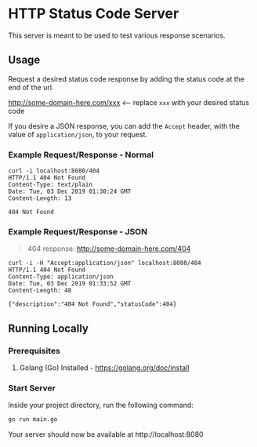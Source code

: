 # HTTP Status Code Server

This server is meant to be used to test various response scenarios.

## Usage

Request a desired status code response by adding the status code at the end of the url.  

http://some-domain-here.com/xxx <-- replace `xxx` with your desired status code

If you desire a JSON response, you can add the `Accept` header, with the value of `application/json`, to your request.

### Example Request/Response - Normal

```text
curl -i localhost:8080/404
HTTP/1.1 404 Not Found
Content-Type: text/plain
Date: Tue, 03 Dec 2019 01:30:24 GMT
Content-Length: 13

404 Not Found
```

### Example Request/Response - JSON

> 404 response: http://some-domain-here.com/404
```text
curl -i -H "Accept:application/json" localhost:8080/404
HTTP/1.1 404 Not Found
Content-Type: application/json
Date: Tue, 03 Dec 2019 01:33:52 GMT
Content-Length: 48

{"description":"404 Not Found","statusCode":404}
```

## Running Locally

### Prerequisites
1) Golang (Go) Installed - https://golang.org/doc/install

### Start Server
Inside your project directory, run the following command:
```bash
go run main.go
```
Your server should now be available at http://localhost:8080